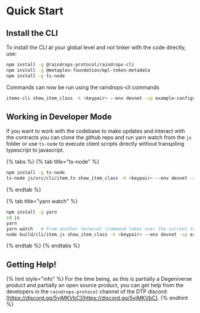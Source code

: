 # Quick Start

## Install the CLI

To install the CLI at your global level and not tinker with the code directly, use:

```bash
npm install -g @raindrops-protocol/raindrops-cli
npm install -g @metaplex-foundation/mpl-token-metadata
npm install -g ts-node
```

Commands can now be run using the raindrops-cli commands

```bash
items-cli show_item_class -k <keypair> --env devnet -cp example-configs/itemClass.json
```

## Working in Developer Mode

If you want to work with the codebase to make updates and interact with the contracts you can clone the github repo and run yarn watch from the `js` folder or use `ts-node` to execute client scripts directly without transpiling typescript to javascript.

{% tabs %}
{% tab title="ts-node" %}
```bash
npm install -g ts-node
ts-node js/src/cli/item.ts show_item_class -k <keypair> --env devnet -cp js/example-configs/item/itemClass.json
```
{% endtab %}

{% tab title="yarn watch" %}
```bash
npm install -g yarn
cd js
yarn
yarn watch   # From another terminal (command takes over the current terminal)
node build/cli/item.js show_item_class -k <keypair> --env devnet -cp example-configs/item/itemClass.json
```
{% endtab %}
{% endtabs %}

## Getting Help!

{% hint style="info" %}
For the time being, as this is partially a Degeniverse product and partially an open source product, you can get help from the developers in the `raindrops-protocol` channel of the DTP discord: [https://discord.gg/5yjMKVbC](https://discord.gg/5yjMKVbC).
{% endhint %}
